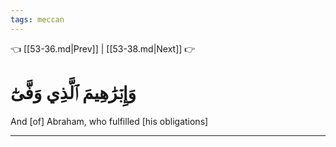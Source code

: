 ```yaml
---
tags: meccan
---
```


👈 [[53-36.md|Prev]] | [[53-38.md|Next]] 👉

# وَإِبۡرَٰهِيمَ ٱلَّذِي وَفَّىٰٓ

And [of] Abraham, who fulfilled [his obligations]

---

